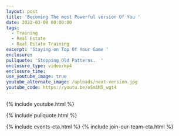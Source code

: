 ```yaml
---
layout: post
title: 'Becoming The most Powerful version Of You '
date: 2022-03-09 00:00:00
tags:
  - Training
  - Real Estate
  - Real Estate Training
excerpt: 'Staying on Top Of Your Game '
enclosure:
pullquote: 'Stopping Old Patterns.  '
enclosure_type: video/mp4
enclosure_time:
use_youtube_image: true
youtube_alternate_image: /uploads/next-version.jpg
youtube_code: https://youtu.be/oSm1M5_wgt4
---
```

{% include youtube.html %}

{% include pullquote.html %}

{% include events-cta.html %} {% include join-our-team-cta.html %}
